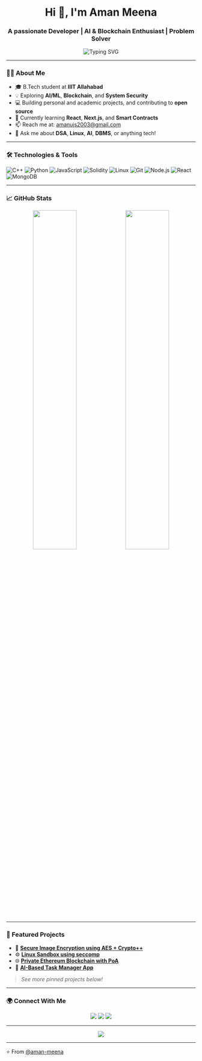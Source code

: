 <h1 align="center">Hi 👋, I'm Aman Meena</h1>
<h3 align="center">A passionate Developer | AI & Blockchain Enthusiast | Problem Solver</h3>

<p align="center">
  <img src="https://readme-typing-svg.herokuapp.com?font=Fira+Code&size=24&pause=1000&color=36BCF7&center=true&vCenter=true&width=435&lines=Welcome+to+my+GitHub!;I'm+a+Tech+Explorer.;Open+Source+Contributor.;Lifelong+Learner.+" alt="Typing SVG" />
</p>

---

### 👨‍💻 About Me

- 🎓 B.Tech student at **IIIT Allahabad**
- 💡 Exploring **AI/ML**, **Blockchain**, and **System Security**
- 💻 Building personal and academic projects, and contributing to **open source**
- 🌱 Currently learning **React**, **Next.js**, and **Smart Contracts**
- 📫 Reach me at: [amanujs2003@gmail.com](mailto:amanujs2003@gmail.com)
- 💬 Ask me about **DSA**, **Linux**, **AI**, **DBMS**, or anything tech!

---

### 🛠️ Technologies & Tools

![C++](https://img.shields.io/badge/-C++-00599C?style=for-the-badge&logo=c%2B%2B&logoColor=white)
![Python](https://img.shields.io/badge/-Python-3776AB?style=for-the-badge&logo=python&logoColor=white)
![JavaScript](https://img.shields.io/badge/-JavaScript-F7DF1E?style=for-the-badge&logo=javascript&logoColor=black)
![Solidity](https://img.shields.io/badge/-Solidity-363636?style=for-the-badge&logo=solidity&logoColor=white)
![Linux](https://img.shields.io/badge/-Linux-FCC624?style=for-the-badge&logo=linux&logoColor=black)
![Git](https://img.shields.io/badge/-Git-F05032?style=for-the-badge&logo=git&logoColor=white)
![Node.js](https://img.shields.io/badge/-Node.js-339933?style=for-the-badge&logo=nodedotjs&logoColor=white)
![React](https://img.shields.io/badge/-React-61DAFB?style=for-the-badge&logo=react&logoColor=black)
![MongoDB](https://img.shields.io/badge/-MongoDB-47A248?style=for-the-badge&logo=mongodb&logoColor=white)

---

### 📈 GitHub Stats

<p align="center">
  <img width="48%" src="https://github-readme-stats.vercel.app/api?username=amanmeena14&show_icons=true&theme=radical" />
  <img width="48%" src="https://github-readme-streak-stats.herokuapp.com/?user=amanmeena14&theme=radical" />
</p>

---

### 📌 Featured Projects

- 🔐 **[Secure Image Encryption using AES + Crypto++](https://github.com/your-repo-link)**
- ⚙️ **[Linux Sandbox using seccomp](https://github.com/your-repo-link)**
- 🌐 **[Private Ethereum Blockchain with PoA](https://github.com/your-repo-link)**
- 🧠 **[AI-Based Task Manager App](https://github.com/your-repo-link)**

> *See more pinned projects below!*

---

### 🌍 Connect With Me

<p align="center">
  <a href="https://linkedin.com/in/your-link" target="_blank"><img src="https://img.shields.io/badge/-LinkedIn-blue?style=for-the-badge&logo=Linkedin&logoColor=white"/></a>
  <a href="mailto:amanmeena.dev@gmail.com"><img src="https://img.shields.io/badge/-Gmail-D14836?style=for-the-badge&logo=gmail&logoColor=white"/></a>
  <a href="https://twitter.com/your-handle"><img src="https://img.shields.io/badge/-Twitter-1DA1F2?style=for-the-badge&logo=twitter&logoColor=white"/></a>
</p>

---

<p align="center">
  <img src="https://activity-graph.herokuapp.com/graph?username=amanmeena14&theme=github" />
</p>

---

⭐️ From [@aman-meena](https://github.com/amanmeena14)

